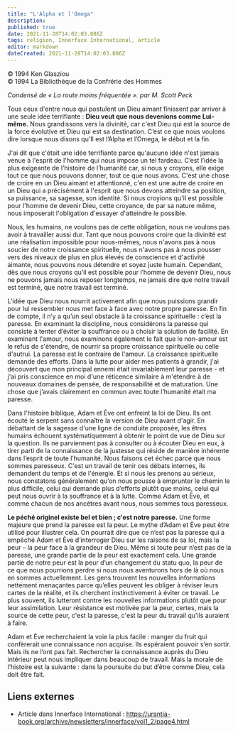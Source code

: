 ```yaml
---
title: "L'Alpha et l'Omega"
description: 
published: true
date: 2021-11-28T14:02:03.086Z
tags: religion, Innerface International, article
editor: markdown
dateCreated: 2021-11-28T14:02:03.086Z
---
```


<p class="v-card v-sheet theme--light gray lighten-3 px-2">© 1994 Ken Glasziou<br>© 1994 La Bibliothèque de la Confrérie des Hommes</p>


_Condensé de « La route moins fréquentée ». par M. Scott Peck_

Tous ceux d'entre nous qui postulent un Dieu aimant finissent par arriver à une seule idée terrifiante : **Dieu veut que nous devenions comme Lui-même.** Nous grandissons vers la divinité, car c'est Dieu qui est la source de la force évolutive et Dieu qui est sa destination. C’est ce que nous voulons dire lorsque nous disons qu’Il est l’Alpha et l’Omega, le début et la fin.

J'ai dit que c'était une idée terrifiante parce qu'aucune idée n'est jamais venue à l'esprit de l'homme qui nous impose un tel fardeau. C’est l’idée la plus exigeante de l’histoire de l’humanité car, si nous y croyons, elle exige tout ce que nous pouvons donner, tout ce que nous avons. C'est une chose de croire en un Dieu aimant et attentionné, c'en est une autre de croire en un Dieu qui a précisément à l'esprit que nous devons atteindre sa position, sa puissance, sa sagesse, son identité. Si nous croyions qu'il est possible pour l'homme de devenir Dieu, cette croyance, de par sa nature même, nous imposerait l'obligation d'essayer d'atteindre le possible.

Nous, les humains, ne voulons pas de cette obligation, nous ne voulons pas avoir à travailler aussi dur. Tant que nous pouvons croire que la divinité est une réalisation impossible pour nous-mêmes, nous n'avons pas à nous soucier de notre croissance spirituelle, nous n'avons pas à nous pousser vers des niveaux de plus en plus élevés de conscience et d'activité aimante, nous pouvons nous détendre et soyez juste humain. Cependant, dès que nous croyons qu’il est possible pour l’homme de devenir Dieu, nous ne pouvons jamais nous reposer longtemps, ne jamais dire que notre travail est terminé, que notre travail est terminé.

L’idée que Dieu nous nourrit activement afin que nous puissions grandir pour lui ressembler nous met face à face avec notre propre paresse. En fin de compte, il n’y a qu’un seul obstacle à la croissance spirituelle : c’est la paresse. En examinant la discipline, nous considérons la paresse qui consiste à tenter d’éviter la souffrance ou à choisir la solution de facilité. En examinant l'amour, nous examinons également le fait que le non-amour est le refus de s'étendre, de nourrir sa propre croissance spirituelle ou celle d'autrui. La paresse est le contraire de l'amour. La croissance spirituelle demande des efforts. Dans la lutte pour aider mes patients à grandir, j'ai découvert que mon principal ennemi était invariablement leur paresse - et j'ai pris conscience en moi d'une réticence similaire à m'étendre à de nouveaux domaines de pensée, de responsabilité et de maturation. Une chose que j’avais clairement en commun avec toute l’humanité était ma paresse.

Dans l'histoire biblique, Adam et Ève ont enfreint la loi de Dieu. Ils ont écouté le serpent sans connaître la version de Dieu avant d'agir. En débattant de la sagesse d'une ligne de conduite proposée, les êtres humains échouent systématiquement à obtenir le point de vue de Dieu sur la question. Ils ne parviennent pas à consulter ou à écouter Dieu en eux, à tirer parti de la connaissance de la justesse qui réside de manière inhérente dans l’esprit de toute l’humanité. Nous faisons cet échec parce que nous sommes paresseux. C'est un travail de tenir ces débats internes, ils demandent du temps et de l'énergie. Et si nous les prenons au sérieux, nous constatons généralement qu’on nous pousse à emprunter le chemin le plus difficile, celui qui demande plus d’efforts plutôt que moins, celui qui peut nous ouvrir à la souffrance et à la lutte. Comme Adam et Ève, et comme chacun de nos ancêtres avant nous, nous sommes tous paresseux.

**Le péché originel existe bel et bien ; c'est notre paresse.** Une forme majeure que prend la paresse est la peur. Le mythe d’Adam et Ève peut être utilisé pour illustrer cela. On pourrait dire que ce n’est pas la paresse qui a empêché Adam et Ève d’interroger Dieu sur les raisons de sa loi, mais la peur – la peur face à la grandeur de Dieu. Même si toute peur n’est pas de la paresse, une grande partie de la peur est exactement cela. Une grande partie de notre peur est la peur d’un changement du statu quo, la peur de ce que nous pourrions perdre si nous nous aventurons hors de là où nous en sommes actuellement. Les gens trouvent les nouvelles informations nettement menaçantes parce qu’elles peuvent les obliger à réviser leurs cartes de la réalité, et ils cherchent instinctivement à éviter ce travail. Le plus souvent, ils lutteront contre les nouvelles informations plutôt que pour leur assimilation. Leur résistance est motivée par la peur, certes, mais la source de cette peur, c'est la paresse, c'est la peur du travail qu'ils auraient à faire.

Adam et Ève recherchaient la voie la plus facile : manger du fruit qui confèrerait une connaissance non acquise. Ils espéraient pouvoir s’en sortir. Mais ils ne l’ont pas fait. Rechercher la connaissance auprès du Dieu intérieur peut nous impliquer dans beaucoup de travail. Mais la morale de l’histoire est la suivante : dans la poursuite du but d’être comme Dieu, cela doit être fait.

## Liens externes

* Article dans Innerface International : https://urantia-book.org/archive/newsletters/innerface/vol1_2/page4.html

